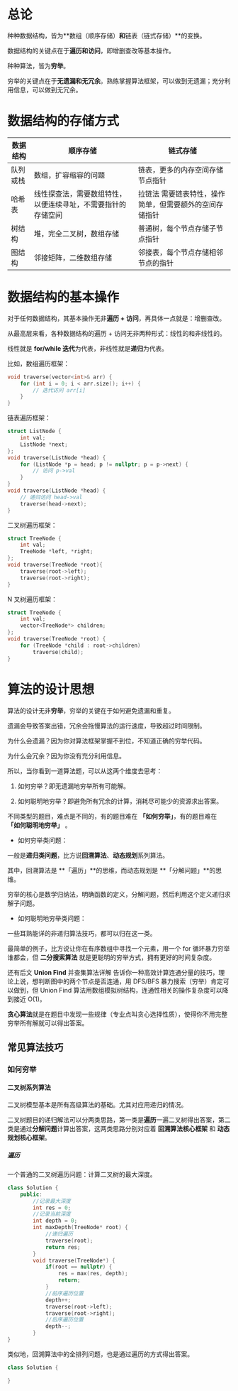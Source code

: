 # 总论

种种数据结构，皆为**数组（顺序存储）**和**链表（链式存储）**的变换。

数据结构的关键点在于**遍历和访问**，即增删查改等基本操作。

种种算法，皆为**穷举**。

穷举的关键点在于**无遗漏和无冗余**。熟练掌握算法框架，可以做到无遗漏；充分利用信息，可以做到无冗余。

# 数据结构的存储方式
|数据结构|顺序存储|链式存储|
|--------------|------------------------------------------------|------------------------------------------------|
|队列或栈|数组，扩容缩容的问题|链表，更多的内存空间存储节点指针|
|哈希表|线性探查法，需要数组特性，以便连续寻址，不需要指针的存储空间|拉链法 需要链表特性，操作简单，但需要额外的空间存储指针|
|树结构|堆，完全二叉树，数组存储|普通树，每个节点存储子节点指针|
|图结构|邻接矩阵，二维数组存储|邻接表，每个节点存储相邻节点的指针|

# 数据结构的基本操作

对于任何数据结构，其基本操作无非**遍历 + 访问**，再具体一点就是：增删查改。

从最高层来看，各种数据结构的遍历 + 访问无非两种形式：线性的和非线性的。

线性就是 **for/while 迭代**为代表，非线性就是**递归**为代表。

比如，数组遍历框架：
```cpp
void traverse(vector<int>& arr) {
    for (int i = 0; i < arr.size(); i++) {
        // 迭代访问 arr[i]
    }
}
```
链表遍历框架：
```cpp
struct ListNode {
    int val;
    ListNode *next;
};
void traverse(ListNode *head) {
    for (ListNode *p = head; p != nullptr; p = p->next) {
        // 访问 p->val
    }
}
void traverse(ListNode *head) {
    // 递归访问 head->val
    traverse(head->next);
}
```
二叉树遍历框架：
```cpp
struct TreeNode {
    int val;
    TreeNode *left, *right;
};
void traverse(TreeNode *root){
    traverse(root->left);
    traverse(root->right);
}
```
N 叉树遍历框架：
```cpp
struct TreeNode {
    int val;
    vector<TreeNode*> children;
};
void traverse(TreeNode *root) {
    for (TreeNode *child : root->children)
        traverse(child);
}
```
# 算法的设计思想

算法的设计无非**穷举**，穷举的关键在于如何避免遗漏和重复。

遗漏会导致答案出错，冗余会拖慢算法的运行速度，导致超过时间限制。

为什么会遗漏？因为你对算法框架掌握不到位，不知道正确的穷举代码。

为什么会冗余？因为你没有充分利用信息。

所以，当你看到一道算法题，可以从这两个维度去思考：

1. 如何穷举？即无遗漏地穷举所有可能解。

2. 如何聪明地穷举？即避免所有冗余的计算，消耗尽可能少的资源求出答案。

不同类型的题目，难点是不同的，有的题目难在 **「如何穷举」**，有的题目难在 **「如何聪明地穷举」** 。

- 如何穷举类问题：

一般是**递归类问题**，比方说**回溯算法**、**动态规划**系列算法。
  
其中，回溯算法是 **「遍历」**的思维，而动态规划是 **「分解问题」**的思维。

穷举的核心是数学归纳法，明确函数的定义，分解问题，然后利用这个定义递归求解子问题。

- 如何聪明地穷举类问题：

一些耳熟能详的非递归算法技巧，都可以归在这一类。

最简单的例子，比方说让你在有序数组中寻找一个元素，用一个 for 循环暴力穷举谁都会，但 **二分搜索算法** 就是更聪明的穷举方式，拥有更好的时间复杂度。

还有后文 **Union Find** 并查集算法详解 告诉你一种高效计算连通分量的技巧，理论上说，想判断图中的两个节点是否连通，用 DFS/BFS 暴力搜索（穷举）肯定可以做到，但 Union Find 算法用数组模拟树结构，连通性相关的操作复杂度可以降到接近 O(1)。

**贪心算法**就是在题目中发现一些规律（专业点叫贪心选择性质），使得你不用完整穷举所有解就可以得出答案。

## 常见算法技巧

### 如何穷举

#### 二叉树系列算法

二叉树模型基本是所有高级算法的基础。尤其对应用递归的情况。

二叉树题目的递归解法可以分两类思路，第一类是**遍历**一遍二叉树得出答案，第二类是通过**分解问题**计算出答案，这两类思路分别对应着 
**回溯算法核心框架** 和 **动态规划核心框架**。

##### 遍历

一个普通的二叉树遍历问题：计算二叉树的最大深度。

```cpp
class Solution {
    public:
        //记录最大深度
        int res = 0;
        //记录当前深度
        int depth = 0;
        int maxDepth(TreeNode* root) {
            //递归遍历
            traverse(root);
            return res;
        }
        void traverse(TreeNode*) {
            if(root == nullptr) {
                res = max(res, depth);
                return;
            }
            //前序遍历位置
            depth++;
            traverse(root->left);
            traverse(root->right);
            //后序遍历位置  
            depth--;
        }
}
```

类似地，回溯算法中的全排列问题，也是通过遍历的方式得出答案。
```cpp
class Solution {
    
}